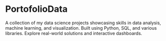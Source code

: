 # PortofolioData
A collection of my data science projects showcasing skills in data analysis, machine learning, and visualization. Built using Python, SQL, and various libraries. Explore real-world solutions and interactive dashboards.
